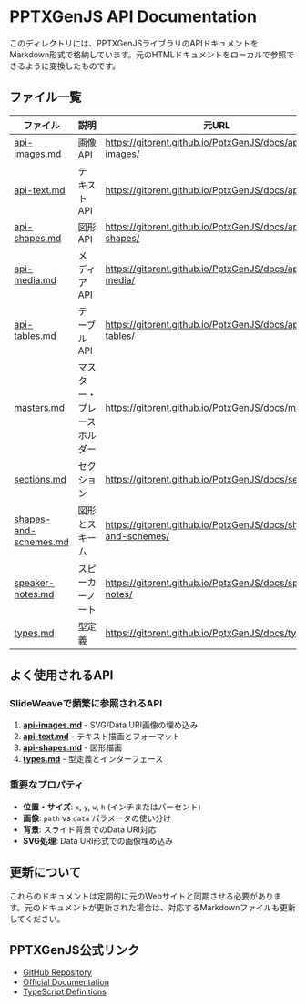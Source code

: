 # PPTXGenJS API Documentation

このディレクトリには、PPTXGenJSライブラリのAPIドキュメントをMarkdown形式で格納しています。元のHTMLドキュメントをローカルで参照できるように変換したものです。

## ファイル一覧

| ファイル | 説明 | 元URL |
|---------|------|-------|
| [api-images.md](./api-images.md) | 画像API | https://gitbrent.github.io/PptxGenJS/docs/api-images/ |
| [api-text.md](./api-text.md) | テキストAPI | https://gitbrent.github.io/PptxGenJS/docs/api-text/ |
| [api-shapes.md](./api-shapes.md) | 図形API | https://gitbrent.github.io/PptxGenJS/docs/api-shapes/ |
| [api-media.md](./api-media.md) | メディアAPI | https://gitbrent.github.io/PptxGenJS/docs/api-media/ |
| [api-tables.md](./api-tables.md) | テーブルAPI | https://gitbrent.github.io/PptxGenJS/docs/api-tables/ |
| [masters.md](./masters.md) | マスター・プレースホルダー | https://gitbrent.github.io/PptxGenJS/docs/masters/ |
| [sections.md](./sections.md) | セクション | https://gitbrent.github.io/PptxGenJS/docs/sections/ |
| [shapes-and-schemes.md](./shapes-and-schemes.md) | 図形とスキーム | https://gitbrent.github.io/PptxGenJS/docs/shapes-and-schemes/ |
| [speaker-notes.md](./speaker-notes.md) | スピーカーノート | https://gitbrent.github.io/PptxGenJS/docs/speaker-notes/ |
| [types.md](./types.md) | 型定義 | https://gitbrent.github.io/PptxGenJS/docs/types/ |

## よく使用されるAPI

### SlideWeaveで頻繁に参照されるAPI

1. **[api-images.md](./api-images.md)** - SVG/Data URI画像の埋め込み
2. **[api-text.md](./api-text.md)** - テキスト描画とフォーマット
3. **[api-shapes.md](./api-shapes.md)** - 図形描画
4. **[types.md](./types.md)** - 型定義とインターフェース

### 重要なプロパティ

- **位置・サイズ**: `x`, `y`, `w`, `h` (インチまたはパーセント)
- **画像**: `path` vs `data` パラメータの使い分け
- **背景**: スライド背景でのData URI対応
- **SVG処理**: Data URI形式での画像埋め込み

## 更新について

これらのドキュメントは定期的に元のWebサイトと同期させる必要があります。元のドキュメントが更新された場合は、対応するMarkdownファイルも更新してください。

## PPTXGenJS公式リンク

- [GitHub Repository](https://github.com/gitbrent/PptxGenJS)
- [Official Documentation](https://gitbrent.github.io/PptxGenJS/docs/)
- [TypeScript Definitions](https://github.com/gitbrent/PptxGenJS/blob/master/types/index.d.ts)